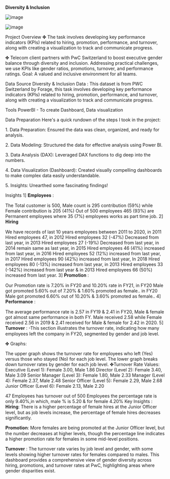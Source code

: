 
**Diversity & Inclusion**

![image](https://github.com/user-attachments/assets/7a293ea4-d311-49c0-bbad-e275b9638225)

![image](https://github.com/user-attachments/assets/978a0cb8-ee7e-437d-a9e4-7787d9c536cc)

Project Overview
✤ The task involves developing key performance indicators (KPIs) related to hiring, promotion, performance, and turnover, along with creating a visualization to track and communicate progress.

✤ Telecom client partners with PwC Switzerland to boost executive gender balance through diversity and inclusion. Addressing practical challenges, we use KPIs like gender ratios, promotions, turnover, and performance ratings. Goal: A valued and inclusive environment for all teams.

Data Source
Diversity & Inclusion Data : This dataset is from PWC Switzerland by Forage, this task involves developing key performance indicators (KPIs) related to hiring, promotion, performance, and turnover, along with creating a visualization to track and communicate progress.

Tools
PowerBI - To create Dashboard, Data visualization

Data Preparation
Here's a quick rundown of the steps I took in the project:

1️. Data Preparation: Ensured the data was clean, organized, and ready for analysis.

2️. Data Modeling: Structured the data for effective analysis using Power BI.

3️. Data Analysis (DAX): Leveraged DAX functions to dig deep into the numbers.

4️. Data Visualization (Dashboard): Created visually compelling dashboards to make complex data easily understandable.

5️. Insights: Unearthed some fascinating findings!

Insights
1] 𝐄𝐦𝐩𝐥𝐨𝐲𝐞𝐞𝐬 :

The Total customer is 500, Male count is 295 contribution (59%) while Female contribution is 205 (41%) Out of 500 employees 465 (93%) are Permanent employees where 35 (7%) employees works as part time job.
2] 𝐇𝐢𝐫𝐢𝐧𝐠

We have records of last 10 years employees between 2011 to 2020, in 2011 Hired employees 47, in 2012 Hired employees 32 (-47%) Decreased from last year, in 2013 Hired employees 27 (-19%) Decreased from last year, in 2014 remain same as last year, in 2015 Hired employees 46 (41%) increased from last year, in 2016 Hired employees 52 (12%) increased from last year, in 2017 Hired employees 90 (42%) increased from last year, In 2018 Hired employees 80 (-13%) increased from last year, in 2013 Hired employees 33 (-142%) increased from last year & in 2013 Hired employees 66 (50%) increased from last year.
3] 𝐏𝐫𝐨𝐦𝐨𝐭𝐢𝐨𝐧 :

Our Promotion rate is 7.20% in FY20 and 10.20% rate in FY21, in FY20 Male got promoted 5.60% out of 7.20% & 1.60% promoted as female.. in FY20 Male got promoted 6.60% out of 10.20% & 3.60% promoted as female..
4] 𝐏𝐞𝐫𝐟𝐨𝐫𝐦𝐚𝐧𝐜𝐞 :

The average performance rate is 2.57 in FY19 & 2.41 in FY20, Male & female got almost same performance in both FY. Male received 2.58 while Female received 2.56 in 2019 & 2.41 received for Male & female for 2.42 in 2020.
5] 𝐓𝐮𝐫𝐧𝐨𝐯𝐞𝐫 : -This section illustrates the turnover rate, indicating how many employees left the company in FY20, segmented by gender and job level.

✤ Graphs:

The upper graph shows the turnover rate for employees who left (Yes) versus those who stayed (No) for each job level.
The lower graph breaks down turnover rates by gender for each job level.
✤Turnover Rate Values: Executive (Level 1): Female 3.00, Male 1.86 Director (Level 2): Female 3.40, Male 3.09 Senior Manager (Level 3): Female 1.80, Male 2.33 Manager (Level 4): Female 2.37, Male 2.48 Senior Officer (Level 5): Female 2.29, Male 2.68 Junior Officer (Level 6): Female 2.13, Male 2.20

47 Employees has turnover out of 500 Employees the percentage rate is only 9.40%,in which, male % is 5.20 & for female 4.20%
Key Insights :
𝐇𝐢𝐫𝐢𝐧𝐠: There is a higher percentage of female hires at the Junior Officer level, but as job levels increase, the percentage of female hires decreases significantly.

𝐏𝐫𝐨𝐦𝐨𝐭𝐢𝐨𝐧: More females are being promoted at the Junior Officer level, but the number decreases at higher levels, though the percentage line indicates a higher promotion rate for females in some mid-level positions.

𝐓𝐮𝐫𝐧𝐨𝐯𝐞𝐫 : The turnover rate varies by job level and gender, with some levels showing higher turnover rates for females compared to males. This dashboard provides a comprehensive view of gender diversity across hiring, promotions, and turnover rates at PwC, highlighting areas where gender disparities exist.
